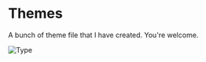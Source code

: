 # Themes

A bunch of theme file that I have created. You're welcome.

<p align="left">
  <img alt="Type" src="https://img.shields.io/badge/project%20type-theme-red?style=for-the-badge" />
</p>
